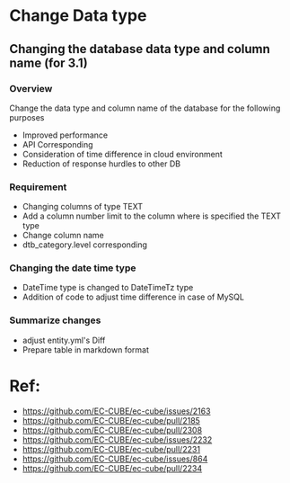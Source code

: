 # Change Data type
## Changing the database data type and column name (for 3.1)
### Overview
Change the data type and column name of the database for the following purposes
- Improved performance
- API Corresponding
- Consideration of time difference in cloud environment
- Reduction of response hurdles to other DB
### Requirement
- Changing columns of type TEXT
- Add a column number limit to the column where is specified the TEXT type
- Change column name
- dtb_category.level corresponding
### Changing the date time type
- DateTime type is changed to DateTimeTz type
- Addition of code to adjust time difference in case of MySQL
### Summarize changes
- adjust entity.yml's Diff
- Prepare table in markdown format

# Ref:
- https://github.com/EC-CUBE/ec-cube/issues/2163
- https://github.com/EC-CUBE/ec-cube/pull/2185
- https://github.com/EC-CUBE/ec-cube/pull/2308
- https://github.com/EC-CUBE/ec-cube/issues/2232
- https://github.com/EC-CUBE/ec-cube/pull/2231
- https://github.com/EC-CUBE/ec-cube/issues/864
- https://github.com/EC-CUBE/ec-cube/pull/2234
